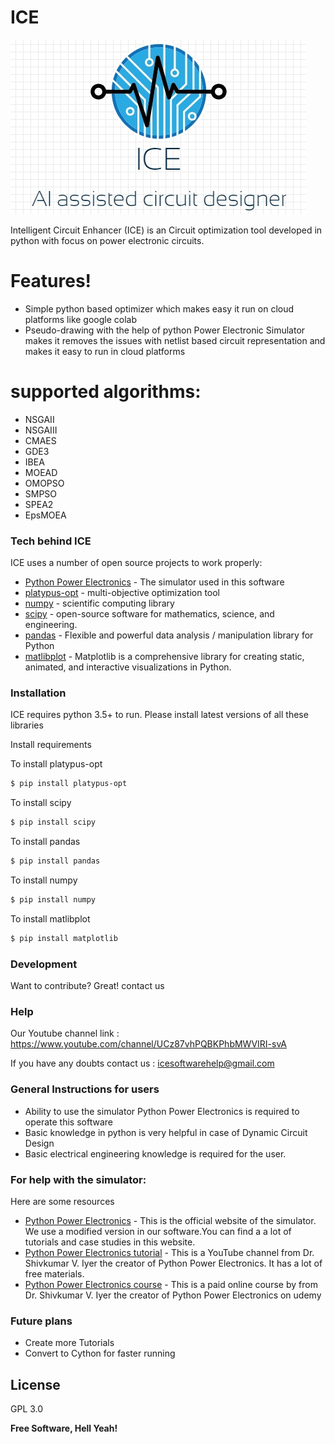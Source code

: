# ICE

[![N|Solid](https://raw.githubusercontent.com/madmax3000/ice/master/ice%20logo.jpg)](https://nodesource.com/products/nsolid)


Intelligent Circuit Enhancer  (ICE)  is an Circuit optimization tool developed in python with focus on power electronic circuits.
#  Features! 
  - Simple  python based optimizer which makes easy it run on cloud platforms like google colab
  - Pseudo-drawing with the help of python Power Electronic Simulator makes it removes the issues with netlist based circuit representation and makes it easy to run in cloud platforms
# supported algorithms:
- NSGAII
- NSGAIII
- CMAES
- GDE3
- IBEA
- MOEAD
- OMOPSO
- SMPSO
- SPEA2
- EpsMOEA






### Tech behind ICE

ICE uses a number of open source projects to work properly:

* [Python Power Electronics](https://www.pythonpowerelectronics.com/) - The simulator used in this software
* [platypus-opt](https://github.com/Project-Platypus/Platypus) - multi-objective optimization tool
* [numpy](https://www.numpy.org/) - scientific computing library
* [scipy](https://scipy.org/scipylib/) -  open-source software for mathematics, science, and engineering. 
* [pandas](https://pandas.pydata.org/) - Flexible and powerful data analysis / manipulation library for Python
* [matlibplot](https://matplotlib.org/) - Matplotlib is a comprehensive library for creating static, animated, and interactive visualizations in Python.


### Installation

ICE requires python 3.5+ to run.
Please install latest versions of all these libraries

Install requirements 

To install platypus-opt
```sh
$ pip install platypus-opt
```
To install scipy
```sh
$ pip install scipy
```
To install pandas
```sh
$ pip install pandas
```
To install numpy
```sh
$ pip install numpy
```
To install matlibplot
```sh
$ pip install matplotlib
```

### Development

Want to contribute? Great! contact us 
### Help
Our Youtube channel link : https://www.youtube.com/channel/UCz87vhPQBKPhbMWVIRI-svA


If you have  any doubts contact us : icesoftwarehelp@gmail.com

### General Instructions for users
- Ability to use the simulator Python Power Electronics is required to operate this software
- Basic knowledge in python is very helpful in case of Dynamic Circuit Design
- Basic electrical engineering knowledge is required for the user.

### For help with the simulator:
Here are some resources
* [Python Power Electronics](https://www.pythonpowerelectronics.com/) - This is the official website of the simulator. We use a modified version in our software.You can find a a lot of tutorials and case studies in this website.
* [Python Power Electronics tutorial](https://www.youtube.com/channel/UCxVbKNK18A_a9Ohd0Kb7kNA) - This is a YouTube channel from Dr. Shivkumar V. Iyer the creator of Python Power Electronics. It has a lot of free materials.
* [Python Power Electronics course](https://www.udemy.com/course/simulating-power-electronic-circuits-using-python/) - This is a paid online course by from Dr. Shivkumar V. Iyer the creator of Python Power Electronics on udemy

### Future plans

 - Create more Tutorials
 - Convert to Cython for faster running

License
----

GPL 3.0


**Free Software, Hell Yeah!**

